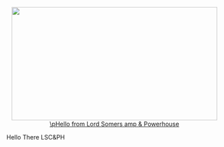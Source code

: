<div id="header" align="center">
<img src="https://giphy.com/embed/DBqr5JfVORb56" width="480" height="265" frameBorder="0" class="giphy-embed" allowFullScreen></img><a href="https://giphy.com/gifs/camp-DBqr5JfVORb56">\pHello from Lord Somers amp & Powerhouse</a></p>
      
</div>
Hello There LSC&PH
